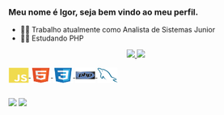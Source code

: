 ### Meu nome é Igor, seja bem vindo ao meu perfil.

- 👨‍💻 Trabalho atualmente como Analista de Sistemas Junior
- 👨‍💻 Estudando PHP

<div align="center">
  <a href="https://github.com/IgorHenrique88">
  <img height="150em" src="https://github-readme-stats.vercel.app/api?username=IgorHenrique88&show_icons=true&theme=dracula&include_all_commits=true&count_private=true"/>
  <img height="150em" src="https://github-readme-stats.vercel.app/api/top-langs/?username=IgorHenrique88&layout=compact&langs_count=7&theme=dracula"/>
</div>
<div style="display: inline_block"><br>
  <img align="center" alt="30" height="30" width="40" src="https://raw.githubusercontent.com/devicons/devicon/master/icons/javascript/javascript-plain.svg">
  <img align="center" alt="30" height="30" width="40" src="https://raw.githubusercontent.com/devicons/devicon/master/icons/html5/html5-original.svg">
  <img align="center" alt="30" height="30" width="40" src="https://raw.githubusercontent.com/devicons/devicon/master/icons/css3/css3-original.svg">
  <img align="center" alt="30" height="30" width="40" src="https://raw.githubusercontent.com/devicons/devicon/master/icons/php/php-original.svg">
  <img align="center" alt="30" height="30" width="40" src="https://raw.githubusercontent.com/devicons/devicon/master/icons/mysql/mysql-original.svg">
 </div>

  ##
  
 <div> 
  <a href = "mailto:igorhenrique307@gmail.com"><img src="https://img.shields.io/badge/-Gmail-%23333?style=for-the-badge&logo=gmail&logoColor=white" target="_blank"></a>
  <a href="https://www.linkedin.com/in/igor-henrique-aa7405128/" target="_blank"><img src="https://img.shields.io/badge/-LinkedIn-%230077B5?style=for-the-badge&logo=linkedin&logoColor=white" target="_blank"></a> 
   
<!--   ![Snake animation](https://github.com/IgorHenrique88/IgorHenrique88/blob/output/github-contribution-grid-snake.svg) -->
 
</div>
